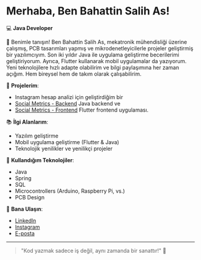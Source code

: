 # Merhaba, Ben Bahattin Salih As!

💻 **Java Developer**

👋 Benimle tanışın! Ben Bahattin Salih As, mekatronik mühendisliği üzerine çalışmış, PCB tasarımları yapmış ve mikrodenetleyicilerle projeler geliştirmiş bir yazılımcıyım. Son iki yıldır Java ile uygulama geliştirme becerilerimi geliştiriyorum. Ayrıca, Flutter kullanarak mobil uygulamalar da yazıyorum. Yeni teknolojilere hızlı adapte olabilirim ve bilgi paylaşımına her zaman açığım. Hem bireysel hem de takım olarak çalışabilirim.

🌟 **Projelerim**:
- Instagram hesap analizi için geliştirdiğim bir
- [Social Metrics - Backend](https://github.com/BahattinSalihAs/Social-Metrics)  Java backend ve
- [Social Metrics - Frontend](https://github.com/BahattinSalihAs/Social-Metrics-Front) Flutter frontend uygulaması.
  
📚 **İlgi Alanlarım**:
- Yazılım geliştirme
- Mobil uygulama geliştirme (Flutter & Java)
- Teknolojik yenilikler ve yenilikçi projeler

🔧 **Kullandığım Teknolojiler**:
- Java
- Spring
- SQL
- Microcontrollers (Arduino, Raspberry Pi, vs.)
- PCB Design

💬 **Bana Ulaşın**:
- [LinkedIn](https://www.linkedin.com/in/bahattinsalihas)
- [Instagram](https://www.instagram.com/bahattinsalih)
- [E-posta](mailto:asbahattinsalih@gmail.com)

---

> "Kod yazmak sadece iş değil, aynı zamanda bir sanattır!" 🎨
